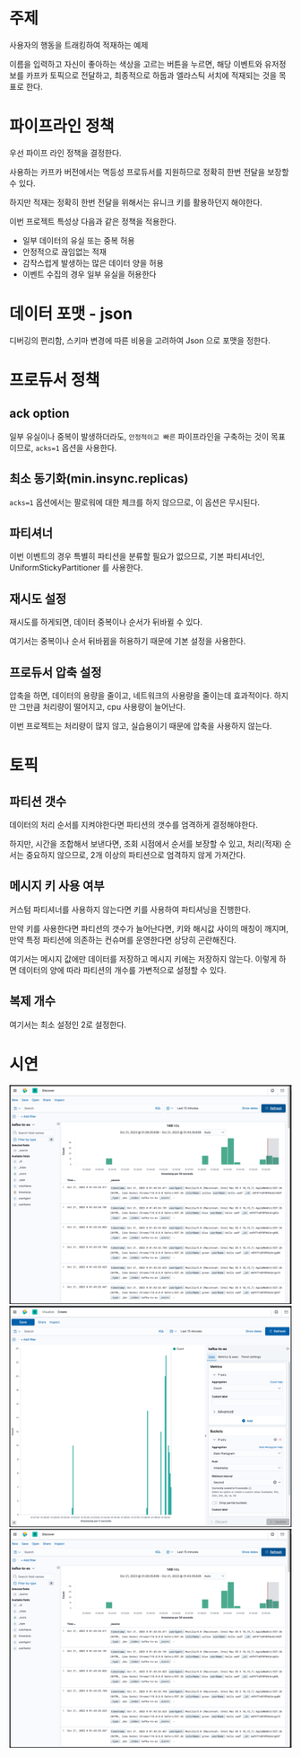 # 주제
사용자의 행동을 트래킹하여 적재하는 예제

이름을 입력하고 자신이 좋아하는 색상을 고르는 버튼을 누르면,
해당 이벤트와 유저정보를 카프카 토픽으로 전달하고,
최종적으로 하둡과 엘라스틱 서치에 적재되는 것을 목표로 한다.

# 파이프라인 정책
우선 파이프 라인 정책을 결정한다.

사용하는 카프카 버전에서는 멱등성 프로듀서를 지원하므로 정확히 한번 전달을 보장할 수 있다.

하지만 적재는 정확히 한번 전달을 위해서는 유니크 키를 활용하던지 해야한다.

이번 프로젝트 특성상 다음과 같은 정책을 적용한다.
- 일부 데이터의 유실 또는 중복 허용
- 안정적으로 끊임없는 적재
- 감작스럽게 발생하는 많은 데이터 양을 허용
- 이벤트 수집의 경우 일부 유실을 허용한다

# 데이터 포맷 - json
디버깅의 편리함, 스키마 변경에 따른 비용을 고려하여 Json 으로 포맷을 정한다. 

# 프로듀서 정책
## ack option
일부 유실이나 중복이 발생하더라도, `안정적이고 빠른` 파이프라인을 구축하는 것이 목표이므로,
`acks=1` 옵션을 사용한다.

## 최소 동기화(min.insync.replicas)
`acks=1` 옵션에서는 팔로워에 대한 체크를 하지 않으므로, 이 옵션은 무시된다.

## 파티셔너
이번 이벤트의 경우 특별히 파티션을 분류할 필요가 없으므로, 기본 파티셔너인, UniformStickyPartitioner 를 사용한다.

## 재시도 설정
재시도를 하게되면, 데이터 중복이나 순서가 뒤바뀔 수 있다.

여기서는 중복이나 순서 뒤바뀜을 허용하기 때문에 기본 설정을 사용한다.

## 프로듀서 압축 설정
압축을 하면, 데이터의 용량을 줄이고, 네트워크의 사용량을 줄이는데 효과적이다. 
하지만 그만큼 처리량이 떨어지고, cpu 사용량이 늘어난다.

이번 프로젝트는 처리량이 많지 않고, 실습용이기 때문에 압축을 사용하지 않는다.

# 토픽
## 파티션 갯수
데이터의 처리 순서를 지켜야한다면 파티션의 갯수를 엄격하게 결정해야한다.

하지만, 시간을 조합해서 보낸다면, 조회 시점에서 순서를 보장할 수 있고, 처리(적재) 순서는 중요하지 않으므로,
2개 이상의 파티션으로 엄격하지 않게 가져간다.

## 메시지 키 사용 여부
커스텀 파티셔너를 사용하지 않는다면 키를 사용하여 파티셔닝을 진행한다.

만약 키를 사용한다면 파티션의 갯수가 늘어난다면, 키와 해시값 사이의 매칭이 깨지며, 
만약 특정 파티션에 의존하는 컨슈머를 운영한다면 상당히 곤란해진다.

여기서는 메시지 값에만 데이터를 저장하고 메시지 키에는 저장하지 않는다. 
이렇게 하면 데이터의 양에 따라 파티션의 개수를 가변적으로 설정할 수 있다.

## 복제 개수
여기서는 최소 설정인 2로 설정한다.

# 시연

![web](doc/discover.png)
![event count](doc/event_count.png)
![discover](doc/discover.png)